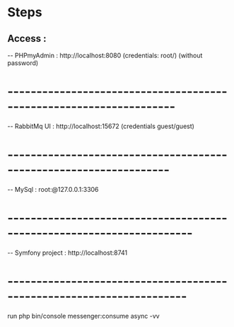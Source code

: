 # Steps
## Access : 
-- PHPmyAdmin : http://localhost:8080 (credentials: root/) (without password)
# -------------------------------------------------------------------
-- RabbitMq UI : http://localhost:15672 (credentials guest/guest)
# ------------------------------------------------------------------
-- MySql : root:@127.0.0.1:3306
# ----------------------------------------------------------------------
-- Symfony project :  http://localhost:8741
# ---------------------------------------------------------------------

run php bin/console messenger:consume async -vv
